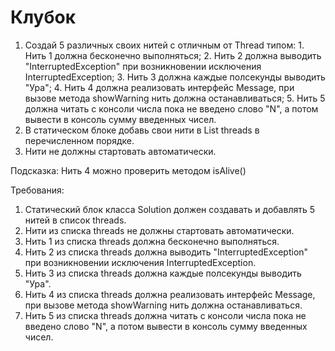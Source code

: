 # Клубок
1. Создай 5 различных своих нитей c отличным от Thread типом:
        1. Нить 1 должна бесконечно выполняться;
        2. Нить 2 должна выводить "InterruptedException" при возникновении исключения InterruptedException;
        3. Нить 3 должна каждые полсекунды выводить "Ура";
        4. Нить 4 должна реализовать интерфейс Message, при вызове метода showWarning нить должна останавливаться;
        5. Нить 5 должна читать с консоли числа пока не введено слово "N", а потом вывести в консоль сумму введенных чисел.
2. В статическом блоке добавь свои нити в List<Thread> threads в перечисленном порядке.
3. Нити не должны стартовать автоматически.

Подсказка:
Нить 4 можно проверить методом isAlive()

Требования:
1. Статический блок класса Solution должен создавать и добавлять 5 нитей в список threads.
2. Нити из списка threads не должны стартовать автоматически.
3. Нить 1 из списка threads должна бесконечно выполняться.
4. Нить 2 из списка threads должна выводить "InterruptedException" при возникновении исключения InterruptedException.
5. Нить 3 из списка threads должна каждые полсекунды выводить "Ура".
6. Нить 4 из списка threads должна реализовать интерфейс Message, при вызове метода showWarning нить должна останавливаться.
7. Нить 5 из списка threads должна читать с консоли числа пока не введено слово "N", а потом вывести в консоль сумму введенных чисел.